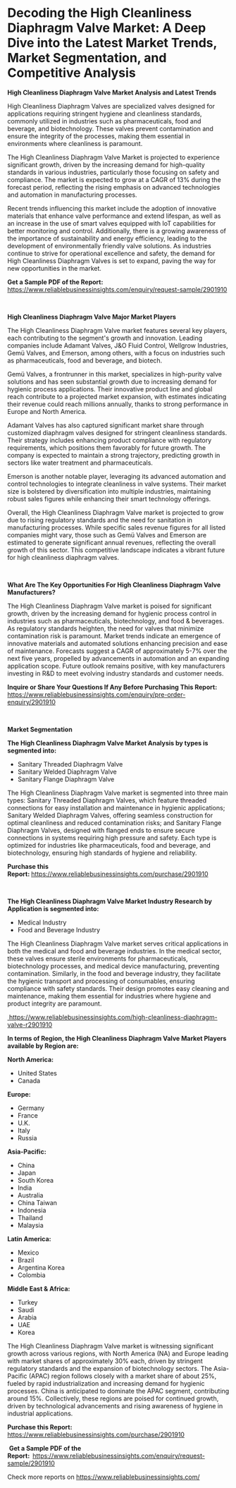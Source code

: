 <p><h1>Decoding the High Cleanliness Diaphragm Valve Market: A Deep Dive into the Latest Market Trends, Market Segmentation, and Competitive Analysis</h1></p><p><strong>High Cleanliness Diaphragm Valve Market Analysis and Latest Trends</strong></p>
<p><p>High Cleanliness Diaphragm Valves are specialized valves designed for applications requiring stringent hygiene and cleanliness standards, commonly utilized in industries such as pharmaceuticals, food and beverage, and biotechnology. These valves prevent contamination and ensure the integrity of the processes, making them essential in environments where cleanliness is paramount.</p><p>The High Cleanliness Diaphragm Valve Market is projected to experience significant growth, driven by the increasing demand for high-quality standards in various industries, particularly those focusing on safety and compliance. The market is expected to grow at a CAGR of 13% during the forecast period, reflecting the rising emphasis on advanced technologies and automation in manufacturing processes.</p><p>Recent trends influencing this market include the adoption of innovative materials that enhance valve performance and extend lifespan, as well as an increase in the use of smart valves equipped with IoT capabilities for better monitoring and control. Additionally, there is a growing awareness of the importance of sustainability and energy efficiency, leading to the development of environmentally friendly valve solutions. As industries continue to strive for operational excellence and safety, the demand for High Cleanliness Diaphragm Valves is set to expand, paving the way for new opportunities in the market.</p></p>
<p><strong>Get a Sample PDF of the Report:&nbsp;</strong> <a href="https://www.reliablebusinessinsights.com/enquiry/request-sample/2901910?utm_campaign=2707&utm_medium=2&utm_source=Github&utm_content=ia&utm_term=11032025&utm_id=high-cleanliness-diaphragm-valve">https://www.reliablebusinessinsights.com/enquiry/request-sample/2901910</a></p>
<p>&nbsp;</p>
<p><strong>High Cleanliness Diaphragm Valve Major Market Players</strong></p>
<p><p>The High Cleanliness Diaphragm Valve market features several key players, each contributing to the segment's growth and innovation. Leading companies include Adamant Valves, J&O Fluid Control, Wellgrow Industries, Gemü Valves, and Emerson, among others, with a focus on industries such as pharmaceuticals, food and beverage, and biotech.</p><p>Gemü Valves, a frontrunner in this market, specializes in high-purity valve solutions and has seen substantial growth due to increasing demand for hygienic process applications. Their innovative product line and global reach contribute to a projected market expansion, with estimates indicating their revenue could reach millions annually, thanks to strong performance in Europe and North America.</p><p>Adamant Valves has also captured significant market share through customized diaphragm valves designed for stringent cleanliness standards. Their strategy includes enhancing product compliance with regulatory requirements, which positions them favorably for future growth. The company is expected to maintain a strong trajectory, predicting growth in sectors like water treatment and pharmaceuticals.</p><p>Emerson is another notable player, leveraging its advanced automation and control technologies to integrate cleanliness in valve systems. Their market size is bolstered by diversification into multiple industries, maintaining robust sales figures while enhancing their smart technology offerings.</p><p>Overall, the High Cleanliness Diaphragm Valve market is projected to grow due to rising regulatory standards and the need for sanitation in manufacturing processes. While specific sales revenue figures for all listed companies might vary, those such as Gemü Valves and Emerson are estimated to generate significant annual revenues, reflecting the overall growth of this sector. This competitive landscape indicates a vibrant future for high cleanliness diaphragm valves.</p></p>
<p>&nbsp;</p>
<p><strong>What Are The Key Opportunities For High Cleanliness Diaphragm Valve Manufacturers?</strong></p>
<p><p>The High Cleanliness Diaphragm Valve market is poised for significant growth, driven by the increasing demand for hygienic process control in industries such as pharmaceuticals, biotechnology, and food & beverages. As regulatory standards heighten, the need for valves that minimize contamination risk is paramount. Market trends indicate an emergence of innovative materials and automated solutions enhancing precision and ease of maintenance. Forecasts suggest a CAGR of approximately 5-7% over the next five years, propelled by advancements in automation and an expanding application scope. Future outlook remains positive, with key manufacturers investing in R&D to meet evolving industry standards and customer needs.</p></p>
<p><strong>Inquire or Share Your Questions If Any Before Purchasing This Report:</strong> <a href="https://www.reliablebusinessinsights.com/enquiry/pre-order-enquiry/2901910?utm_campaign=2707&utm_medium=2&utm_source=Github&utm_content=ia&utm_term=11032025&utm_id=high-cleanliness-diaphragm-valve">https://www.reliablebusinessinsights.com/enquiry/pre-order-enquiry/2901910</a></p>
<p>&nbsp;</p>
<p><strong>Market Segmentation</strong></p>
<p><strong>The High Cleanliness Diaphragm Valve Market Analysis by types is segmented into:</strong></p>
<p><ul><li>Sanitary Threaded Diaphragm Valve</li><li>Sanitary Welded Diaphragm Valve</li><li>Sanitary Flange Diaphragm Valve</li></ul></p>
<p><p>The High Cleanliness Diaphragm Valve market is segmented into three main types: Sanitary Threaded Diaphragm Valves, which feature threaded connections for easy installation and maintenance in hygienic applications; Sanitary Welded Diaphragm Valves, offering seamless construction for optimal cleanliness and reduced contamination risks; and Sanitary Flange Diaphragm Valves, designed with flanged ends to ensure secure connections in systems requiring high pressure and safety. Each type is optimized for industries like pharmaceuticals, food and beverage, and biotechnology, ensuring high standards of hygiene and reliability.</p></p>
<p><strong>Purchase this Report:&nbsp;</strong><a href="https://www.reliablebusinessinsights.com/purchase/2901910?utm_campaign=2707&utm_medium=2&utm_source=Github&utm_content=ia&utm_term=11032025&utm_id=high-cleanliness-diaphragm-valve">https://www.reliablebusinessinsights.com/purchase/2901910</a></p>
<p>&nbsp;</p>
<p><strong>The High Cleanliness Diaphragm Valve Market Industry Research by Application is segmented into:</strong></p>
<p><ul><li>Medical Industry</li><li>Food and Beverage Industry</li></ul></p>
<p><p>The High Cleanliness Diaphragm Valve market serves critical applications in both the medical and food and beverage industries. In the medical sector, these valves ensure sterile environments for pharmaceuticals, biotechnology processes, and medical device manufacturing, preventing contamination. Similarly, in the food and beverage industry, they facilitate the hygienic transport and processing of consumables, ensuring compliance with safety standards. Their design promotes easy cleaning and maintenance, making them essential for industries where hygiene and product integrity are paramount.</p></p>
<p><a href="https://www.reliablebusinessinsights.com/high-cleanliness-diaphragm-valve-r2901910?utm_campaign=2707&utm_medium=2&utm_source=Github&utm_content=ia&utm_term=11032025&utm_id=high-cleanliness-diaphragm-valve">&nbsp;https://www.reliablebusinessinsights.com/high-cleanliness-diaphragm-valve-r2901910</a></p>
<p><strong>In terms of Region, the High Cleanliness Diaphragm Valve Market Players available by Region are:</strong></p>
<p>
    <p> <strong> North America: </strong>
        <ul>
            <li>United States</li>
            <li>Canada</li>
        </ul>
        </p> 
    <p> <strong> Europe: </strong>
        <ul>
            <li>Germany</li>
            <li>France</li>
            <li>U.K.</li>
            <li>Italy</li>
            <li>Russia</li>
        </ul>
        </p> 
    <p> <strong> Asia-Pacific: </strong>
        <ul>
            <li>China</li>
            <li>Japan</li>
            <li>South Korea</li>
            <li>India</li>
            <li>Australia</li>
            <li>China Taiwan</li>
            <li>Indonesia</li>
            <li>Thailand</li>
            <li>Malaysia</li>
        </ul>
        </p> 
    <p> <strong> Latin America: </strong>
        <ul>
            <li>Mexico</li>
            <li>Brazil</li>
            <li>Argentina Korea</li>
            <li>Colombia</li>
        </ul>
        </p> 
    <p> <strong> Middle East & Africa: </strong>
        <ul>
            <li>Turkey</li>
            <li>Saudi</li>
            <li>Arabia</li>
            <li>UAE</li>
            <li>Korea</li>
        </ul>
    </p>
    </p>
<p><p>The High Cleanliness Diaphragm Valve market is witnessing significant growth across various regions, with North America (NA) and Europe leading with market shares of approximately 30% each, driven by stringent regulatory standards and the expansion of biotechnology sectors. The Asia-Pacific (APAC) region follows closely with a market share of about 25%, fueled by rapid industrialization and increasing demand for hygienic processes. China is anticipated to dominate the APAC segment, contributing around 15%. Collectively, these regions are poised for continued growth, driven by technological advancements and rising awareness of hygiene in industrial applications.</p></p>
<p><strong>Purchase this Report: </strong><a href="https://www.reliablebusinessinsights.com/purchase/2901910?utm_campaign=2707&utm_medium=2&utm_source=Github&utm_content=ia&utm_term=11032025&utm_id=high-cleanliness-diaphragm-valve">https://www.reliablebusinessinsights.com/purchase/2901910</a></p>
<p>&nbsp;<strong>Get a Sample PDF of the Report:&nbsp;&nbsp;</strong><a href="https://www.reliablebusinessinsights.com/enquiry/request-sample/2901910?utm_campaign=2707&utm_medium=2&utm_source=Github&utm_content=ia&utm_term=11032025&utm_id=high-cleanliness-diaphragm-valve">https://www.reliablebusinessinsights.com/enquiry/request-sample/2901910</a></p>
<p><strong></strong></p>
<p>Check more reports on <a href="https://www.reliablebusinessinsights.com/?utm_campaign=2707&utm_medium=2&utm_source=Github&utm_content=ia&utm_term=11032025&utm_id=high-cleanliness-diaphragm-valve">https://www.reliablebusinessinsights.com/</a></p>